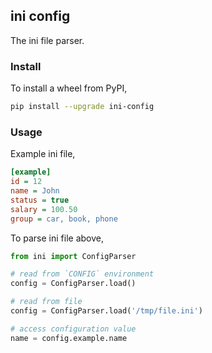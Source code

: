 ## ini config

The ini file parser.

### Install

To install a wheel from PyPI,

```bash
pip install --upgrade ini-config
```

### Usage

Example ini file,

```ini
[example]
id = 12
name = John
status = true
salary = 100.50
group = car, book, phone
```

To parse ini file above,

```python
from ini import ConfigParser

# read from `CONFIG` environment
config = ConfigParser.load()

# read from file
config = ConfigParser.load('/tmp/file.ini')

# access configuration value
name = config.example.name
```
